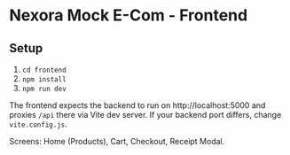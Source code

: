 # Nexora Mock E-Com - Frontend


## Setup


1. `cd frontend`
2. `npm install`
3. `npm run dev`


The frontend expects the backend to run on http://localhost:5000 and proxies `/api` there via Vite dev server. If your backend port differs, change `vite.config.js`.


Screens: Home (Products), Cart, Checkout, Receipt Modal.